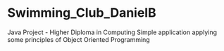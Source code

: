 # Swimming_Club_DanielB
Java Project - Higher Diploma in Computing
Simple application applying some principles of Object Oriented Programming
